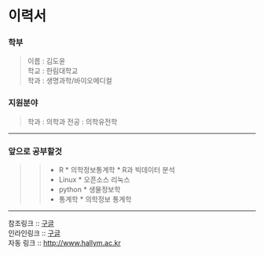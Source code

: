 이력서
==========
### 학부
> 이름 : 김도윤  
> 학교 : 한림대학교  
> 학과 : 생명과학/바이오메디컬

### 지원분야
> 학과 : 의학과
> 전공 : 의학유전학
--------------  
### 앞으로 공부할것
>> * R
    * 의학정보통계학
    * R과 빅데이터 분석
>> * Linux
    * 오픈소스 리눅스
>> * python
    * 생물정보학
>> * 통계학
    * 의학정보 통계학
    
------------------ 
참조링크 :: [구글][1]   
인라인링크 :: [구글](http://www.google.com)  
자동 링크 :: <http://www.hallym.ac.kr>





[1]: https://www.google.com
